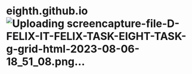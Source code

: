 # eighth.github.io![Uploading screencapture-file-D-FELIX-IT-FELIX-TASK-EIGHT-TASK-g-grid-html-2023-08-06-18_51_08.png…]()
